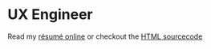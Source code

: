 # UX Engineer

Read my [résumé online](https://ryanve.github.io/uxe) or checkout the [HTML sourcecode](index.html)
